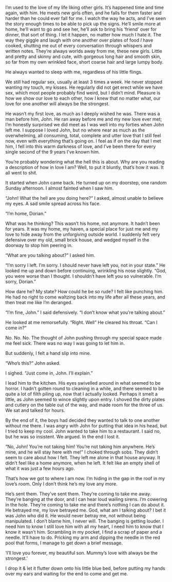 I’m used to the love of my life liking other girls. It’s happened time and time again, with him. He meets new girls often, and he falls for them faster and harder than he could ever fall for me. I watch the way he acts, and I’ve seen the story enough times to be able to pick up the signs. He’ll smile more at home, he’ll want to go and see her, he’ll ask to bring his ‘friend’ over for dinner, that sort of thing. I let it happen, no matter how much I hate it. The way they giggle and laugh with one another over plates of food *I* have cooked, shutting me out of every conversation through whispers and written notes. They’re always worlds away from me, these new girls. Little and pretty and skinny and cute, with gorgeous long hair and smooth skin, so far from my own wrinkled face, short coarse hair and large lumpy body.

He always wanted to sleep with me, regardless of his little flings.

We still had regular sex, usually at least 3 times a week. He never stopped wanting my touch, my kisses. He regularly did not get erect while we have sex, which most people probably find weird, but I didn’t mind. Pleasure is how we show our love to each other, how I knew that no matter what, our love for one another will always be the strongest.

He wasn’t my first love, as much as I deeply wished he was. There was a man before him, John. He ran away before me and my new love ever met; I’m honestly surprised we did meet as I was well into my forties when John left me. I suppose I loved John, but no where near as much as the overwhelming, all consuming, total, complete and utter love that I still feel now, even with everything that’s going on. I feel as if on the day that I met him, I fell into this warm darkness of love, and I’ve been there for every single second of the 9 years I’ve known him.

You’re probably wondering what the hell this is about. Why are you reading a description of how in love I am? Well, to put it bluntly, that’s how it was. It all went to shit. 

It started when John came back. He turned up on my doorstep, one random Sunday afternoon. I almost fainted when I saw him.

“John! What the hell are you doing here?” I asked, almost unable to believe my eyes. A sad smile spread across his face.

“I’m home, Dorian.” 

What was he thinking? This wasn’t his home, not anymore. It hadn’t been for years. It was my home, my haven, a special place for just me and my love to hide away from the unforgiving outside world. I suddenly felt very defensive over my old, small brick house, and wedged myself in the doorway to stop him peering in. 

“What are you talking about?” I asked him. 

“I’m sorry I left. I’m sorry. I should never have left you, not in your state.” He looked me up and down before continuing, wrinkling his nose slightly. “God, you were worse than I thought. I shouldn’t have left you so vulnerable. I’m sorry, Dorian.”

How dare he? My state? How could he be so rude? I felt like punching him. He had no right to come waltzing back into my life after all these years, and then treat me like I’m deranged. 

“I’m fine, John.” I said defensively. “I don’t know what you’re talking about.” 

He looked at me remorsefully. “Right. Well” He cleared his throat. “Can I come in?”

No. No. No. The thought of John pushing through my special space made me feel sick. There was no way I was going to let him in. 

But suddenly, I felt a hand slip into mine. 

“Who’s this?” John asked.

I sighed. “Just come in, John. I’ll explain.”

I lead him to the kitchen. His eyes swivelled around in what seemed to be horror. I hadn’t gotten round to cleaning in a while, and there seemed to be quite a lot of filth piling up, now that I actually looked. Perhaps it smelt a little, as John seemed to wince slightly upon entry. I shoved the dirty plates and cutlery on the table out of the way, and made room for the three of us. We sat and talked for hours.

By the end of it, the boys had decided they wanted to talk to one another without me there. I was angry with John for putting that idea in his head, but I tried to keep my cool. John wanted to take him to a restaurant. I said no, but he was so insistent. We argued. In the end I lost it. 

“No, John! You’re not taking him! You’re not taking him anywhere. He’s mine, and he will stay here with me!” I choked through sobs. They didn’t seem to care about how I felt. They left me alone in that house anyway. It didn’t feel like a home anymore, when he left. It felt like an empty shell of what it was just a few hours ago.

That’s how we got to where I am now. I’m hiding in the gap in the roof in my love’s room. Only I don’t think he’s my love any more.

He’s sent them. They’ve sent them. They’re coming to take me away. They’re banging at the door, and I can hear loud wailing sirens. I’m cowering in the hole. They’re coming to take me and there’s nothing I can do about it. He betrayed me, my love betrayed me. God, what am I talking about? I bet it was John who did it. He would never betray me, not without being manipulated. I don’t blame him, I never will. The banging is getting louder. I need him to know I still love him with all my heart, I need him to know that I know it wasn’t him. Scrambling in my pocket, I find a scrap of paper and a needle. It’ll have to do. Pricking my arm and dipping the needle in the red pool that forms, I manage to get down a brief message.

‘I’ll love you forever, my beautiful son. Mummy’s love with always be the strongest.’ 

I drop it & let it flutter down onto his little blue bed, before putting my hands over my ears and waiting for the end to come and get me.